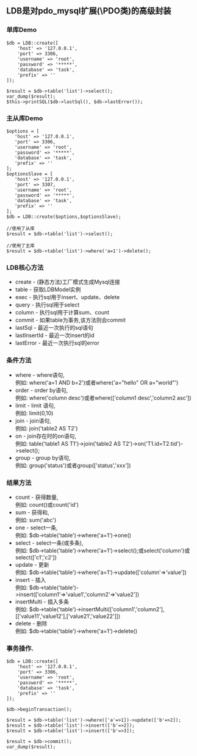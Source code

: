 ## LDB是对pdo_mysql扩展(\PDO类)的高级封装
### 单库Demo
```
$db = LDB::create([
    'host' => '127.0.0.1',
    'port' => 3306,
    'username' => 'root',
    'password' => '*****',
    'database' => 'task',
    'prefix' => ''
]);

$result = $db->table('list')->select();
var_dump($result);
$this->printSQL($db->lastSql(), $db->lastError());
```
### 主从库Demo
```
$options = [
   'host' => '127.0.0.1',
   'port' => 3306,
   'username' => 'root',
   'password' => '*****',
   'database' => 'task',
   'prefix' => ''
];
$optionsSlave = [
   'host' => '127.0.0.1',
   'port' => 3307,
   'username' => 'root',
   'password' => '*****',
   'database' => 'task',
   'prefix' => ''
];
$db = LDB::create($options,$optionsSlave);

//使用了从库
$result = $db->table('list')->select();

//使用了主库
$result = $db->table('list')->where('a=1')->delete();
```
### LDB核心方法
* create - (静态方法)工厂模式生成Mysql连接
* table - 获取LDBModel实例
* exec - 执行sql用于insert、update、delete
* query - 执行sql用于select
* column - 执行sql用于计算sum、count
* commit - 如果table为事务,该方法则会commit
* lastSql - 最近一次执行的sql语句
* lastInsertId - 最近一次insert的id
* lastError - 最近一次执行sql的error
### 条件方法
* where - where语句,<br>
例如: where('a=1 AND b=2')或者where('a="hello" OR a="world"')
* order - order by语句,<br>
例如: where('column desc')或者where(['column1 desc','column2 asc'])
* limit - limit 语句,<br>
例如: limit(0,10)
* join - join语句,<br>
例如: join('table2 AS T2')
* on - join存在时的on语句,<br>
例如: table('table1 AS T1')->join('table2 AS T2')->on('T1.id=T2.tid')->select();
* group - group by语句,<br>
例如: group('status')或者group(['status','xxx'])
### 结果方法
* count - 获得数量,<br>
例如: count()或count('id')
* sum - 获得和,<br>
例如: sum('abc')
* one - select一条,<br>
例如: $db->table('table')->where('a=1')->one()
* select - select一条(或多条),<br>
例如: $db->table('table')->where('a=1')->select();或select('column')或select(['c1','c2'])
* update - 更新<br>
例如: $db->table('table')->where('a=1')->update(['column'=>'value'])
* insert - 插入<br>
例如: $db->table('table')->insert(['column1'=>'value1','column2'=>'value2'])
* insertMulti - 插入多条<br>
例如: $db->table('table')->insertMulti(['column1','column2'],[['value11','value12'],['value21','value22']])
* delete - 删除<br>
例如: $db->table('table')->where('a=1')->delete()
### 事务操作.
```
$db = LDB::create([
    'host' => '127.0.0.1',
    'port' => 3306,
    'username' => 'root',
    'password' => '*****',
    'database' => 'task',
    'prefix' => ''
]);

$db->beginTransaction();

$result = $db->table('list')->where(['a'=>1])->update(['b'=>2]);
$result = $db->table('list')->insert(['b'=>2]);
$result = $db->table('list')->insert(['b'=>3]);

$result = $db->commit();
var_dump($result);
```




